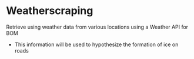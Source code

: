 # Weatherscraping

Retrieve using weather data from various locations using a Weather API for BOM 
- This information will be used to hypothesize the formation of ice on roads 
